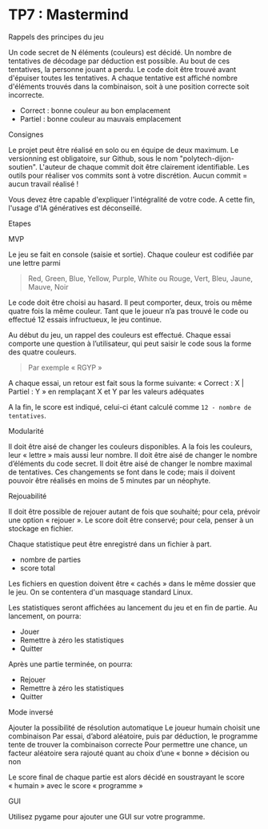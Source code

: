 # TP7 : Mastermind

Rappels des principes du jeu

Un code secret de N éléments (couleurs) est décidé.
Un nombre de tentatives de décodage par déduction est possible.
Au bout de ces tentatives, la personne jouant a perdu.
Le code doit être trouvé avant d'épuiser toutes les tentatives.
A chaque tentative est affiché nombre d'éléments trouvés dans la combinaison,
soit à une position correcte soit incorrecte.
- Correct : bonne couleur au bon emplacement
- Partiel : bonne couleur au mauvais emplacement

Consignes

Le projet peut être réalisé en solo ou en équipe de deux maximum.
Le versionning est obligatoire, sur Github, sous le nom "polytech-dijon-soutien".
L'auteur de chaque commit doit être clairement identifiable.
Les outils pour réaliser vos commits sont à votre discrétion.
Aucun commit = aucun travail réalisé !

Vous devez être capable d'expliquer l'intégralité de votre code.
A cette fin, l'usage d'IA génératives est déconseillé.

Etapes

MVP

Le jeu se fait en console (saisie et sortie).
Chaque couleur est codifiée par une lettre parmi
> Red, Green, Blue, Yellow, Purple, White
ou
> Rouge, Vert, Bleu, Jaune, Mauve, Noir

Le code doit être choisi au hasard.
Il peut comporter, deux, trois ou même quatre fois la même couleur.
Tant que le joueur n’a pas trouvé le code ou effectué 12 essais infructueux, le jeu continue.

Au début du jeu, un rappel des couleurs est effectué.
Chaque essai comporte une question à l’utilisateur, qui peut saisir le code sous la forme des quatre couleurs.
> Par exemple « RGYP »


A chaque essai, un retour est fait sous la forme suivante:
« Correct : X | Partiel : Y » en remplaçant X et Y par les valeurs adéquates

A la fin, le score est indiqué, celui-ci étant calculé comme `12 - nombre de tentatives`.


Modularité

Il doit être aisé de changer les couleurs disponibles.
A la fois les couleurs, leur « lettre » mais aussi leur nombre.
Il doit être aisé de changer le nombre d’éléments du code secret.
Il doit être aisé de changer le nombre maximal de tentatives.
Ces changements se font dans le code; mais il doivent pouvoir être réalisés en moins de 5 minutes par un néophyte.


Rejouabilité

Il doit être possible de rejouer autant de fois que souhaité;
pour cela, prévoir une option « rejouer ».
Le score doit être conservé;
pour cela, penser à un stockage en fichier.

Chaque statistique peut être enregistré dans un fichier à part.
- nombre de parties
- score total

Les fichiers en question doivent être « cachés » dans le même dossier que le jeu.
On se contentera d'un masquage standard Linux.

Les statistiques seront affichées au lancement du jeu et en fin de partie.
Au lancement, on pourra:
- Jouer
- Remettre à zéro les statistiques
- Quitter

Après une partie terminée, on pourra:
- Rejouer
- Remettre à zéro les statistiques
- Quitter


Mode inversé

Ajouter la possibilité de résolution automatique
Le joueur humain choisit une combinaison
Par essai, d’abord aléatoire, puis par déduction, le programme tente de trouver la combinaison correcte
Pour permettre une chance, un facteur aléatoire sera rajouté quant au choix d’une « bonne » décision ou non

Le score final de chaque partie est alors décidé en soustrayant le score « humain » avec le score « programme »


GUI

Utilisez pygame pour ajouter une GUI sur votre programme.


